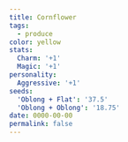 ```yaml
---
title: Cornflower
tags:
  - produce
color: yellow
stats:
  Charm: '+1'
  Magic: '+1'
personality:
  Aggressive: '+1'
seeds:
  'Oblong + Flat': '37.5'
  'Oblong + Oblong': '18.75'
date: 0000-00-00
permalink: false
---
```

